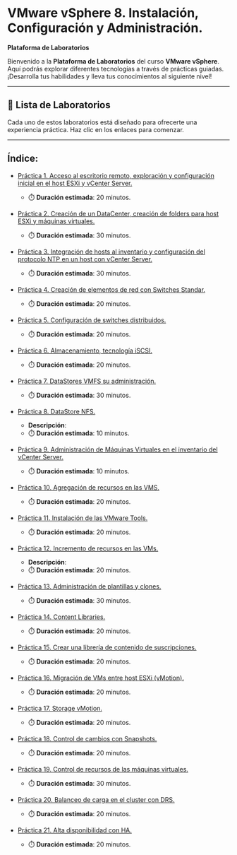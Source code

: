 # VMware vSphere 8. Instalación, Configuración y Administración.

**Plataforma de Laboratorios**

Bienvenido a la **Plataforma de Laboratorios** del curso **VMware vSphere**. Aquí podrás explorar diferentes tecnologías a través de prácticas guiadas. ¡Desarrolla tus habilidades y lleva tus conocimientos al siguiente nivel!

---

## 🌟 **Lista de Laboratorios**

Cada uno de estos laboratorios está diseñado para ofrecerte una experiencia práctica. Haz clic en los enlaces para comenzar.

---
 
## Índice:
 - [Práctica 1. Acceso al escritorio remoto, exploración y configuración inicial en el host ESXi y vCenter Server.](./lab1/README.md)
   - ⏱️ **Duración estimada**: 20 minutos.

 - [Práctica 2. Creación de un DataCenter, creación de folders para host ESXi y máquinas virtuales.](./lab2/README.md)
   - ⏱️ **Duración estimada**: 30 minutos.

 - [Práctica 3. Integración de hosts al inventario y configuración del protocolo NTP en un host con vCenter Server.](./Lab3/main.md)
   - ⏱️ **Duración estimada**: 30 minutos.

 - [Práctica 4. Creación de elementos de red con Switches Standar.](./lab4/README.md)
   - ⏱️ **Duración estimada**: 20 minutos.

 - [Práctica 5. Configuración de switches distribuidos.](./lab5/README.md)
   - ⏱️ **Duración estimada**: 20 minutos.

 - [Práctica 6. Almacenamiento, tecnología iSCSI.](./lab6/README.md)
   - ⏱️ **Duración estimada**: 20 minutos.

 - [Práctica 7. DataStores VMFS su administración.](./lab7/README.md)
   - ⏱️ **Duración estimada**: 30 minutos.

 - [Práctica 8. DataStore NFS.](./lab8/README.md)
   - **Descripción**:  
   - ⏱️ **Duración estimada**: 10 minutos.

 - [Práctica 9. Administración de Máquinas Virtuales en el inventario del vCenter Server.](./lab9/README.md)
   - ⏱️ **Duración estimada**: 10 minutos.

 - [Práctica 10. Agregación de recursos en las VMS.](./lab10/README.md)
   - ⏱️ **Duración estimada**: 20 minutos.

 - [Práctica 11. Instalación de las VMware Tools.](./lab11/README.md)
   - ⏱️ **Duración estimada**: 20 minutos.

 - [Práctica 12. Incremento de recursos en las VMs.](./lab12/README.md)
   - **Descripción**:  
   - ⏱️ **Duración estimada**: 20 minutos.

 - [Práctica 13. Administración de plantillas y clones.](./lab13/README.md)
   - ⏱️ **Duración estimada**: 30 minutos.

 - [Práctica 14. Content Libraries.](./lab14/readme.md)
   - ⏱️ **Duración estimada**: 20 minutos.

 - [Práctica 15. Crear una librería de contenido de suscripciones.](./lab15/readme.md)
   - ⏱️ **Duración estimada**: 20 minutos.

 - [Práctica 16. Migración de VMs entre host ESXi (vMotion).](./lab16/readme.md)
   - ⏱️ **Duración estimada**: 20 minutos.

 - [Práctica 17. Storage vMotion.](./lab17/readme.md)
   - ⏱️ **Duración estimada**: 20 minutos.

 - [Práctica 18. Control de cambios con Snapshots.](./lab18/README.md)
   - ⏱️ **Duración estimada**: 20 minutos.

 - [Práctica 19. Control de recursos de las máquinas virtuales.](./lab19/README.md)
   - ⏱️ **Duración estimada**: 30 minutos.

 - [Práctica 20. Balanceo de carga en el cluster con DRS.](./lab20/README.md)
   - ⏱️ **Duración estimada**: 20 minutos.

 - [Práctica 21. Alta disponibilidad con HA.](./lab21/README.md)
   - ⏱️ **Duración estimada**: 20 minutos.
